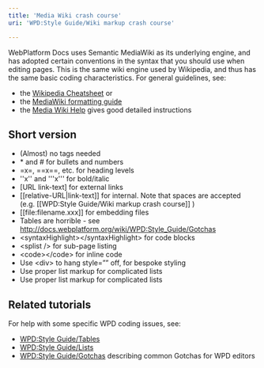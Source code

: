 ```yaml
---
title: 'Media Wiki crash course'
uri: 'WPD:Style Guide/Wiki markup crash course'

---
```

WebPlatform Docs uses Semantic MediaWiki as its underlying engine, and has adopted certain conventions in the syntax that you should use when editing pages. This is the same wiki engine used by Wikipedia, and thus has the same basic coding characteristics. For general guidelines, see:

-   the [Wikipedia Cheatsheet](http://en.wikipedia.org/wiki/Wikipedia:Cheatsheet) or
-   the [MediaWiki formatting guide](http://www.mediawiki.org/wiki/Help:Formatting)
-   the [Media Wiki Help](http://www.mediawiki.org/wiki/Help:Contents) gives good detailed instructions

## Short version

-   (Almost) no tags needed
-   \* and \# for bullets and numbers
-   =x=, ==x==, etc. for heading levels
-   ''x'' and '''x''' for bold/italic
-   [URL link-text] for external links
-   [[relative-URL|link-text]] for internal. Note that spaces are accepted (e.g. [[WPD:Style Guide/Wiki markup crash course]] )
-   [[file:filename.xxx]] for embedding files
-   Tables are horrible - see <http://docs.webplatform.org/wiki/WPD:Style_Guide/Gotchas>
-   \<syntaxHighlight\>\</syntaxHighlight\> for code blocks
-   \<splist /\> for sub-page listing
-   \<code\>\</code\> for inline code
-   Use \<div\> to hang style=”” off, for bespoke styling
-   Use proper list markup for complicated lists
-   Use proper list markup for complicated lists

## Related tutorials

For help with some specific WPD coding issues, see:

-   [WPD:Style Guide/Tables](/WPD:Style_Guide/Tables)
-   [WPD:Style Guide/Lists](/WPD:Style_Guide/Lists)
-   [WPD:Style Guide/Gotchas](/WPD:Style_Guide/Gotchas) describing common Gotchas for WPD editors
